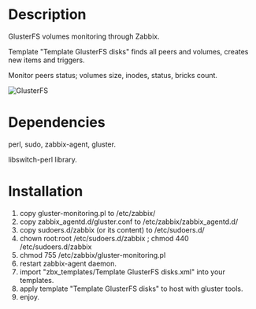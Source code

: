 # Description
GlusterFS volumes monitoring through Zabbix.

Template "Template GlusterFS disks" finds all peers and volumes, creates new items and triggers.

Monitor peers status; volumes size, inodes, status, bricks count.

![GlusterFS](https://user-images.githubusercontent.com/12905969/90630503-571a7e00-e24b-11ea-86cf-b1913bddf39c.png)

# Dependencies
perl, sudo, zabbix-agent, gluster.

libswitch-perl library.

Installation
============
1. copy gluster-monitoring.pl to /etc/zabbix/
2. copy zabbix_agentd.d/gluster.conf to /etc/zabbix/zabbix_agentd.d/
3. copy sudoers.d/zabbix (or its content) to /etc/sudoers.d/ 
4. chown root:root /etc/sudoers.d/zabbix ; chmod 440 /etc/sudoers.d/zabbix
5. chmod 755 /etc/zabbix/gluster-monitoring.pl
6. restart zabbix-agent daemon.
7. import "zbx_templates/Template GlusterFS disks.xml" into your templates.
8. apply template "Template GlusterFS disks" to host with gluster tools.
9. enjoy.

